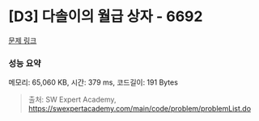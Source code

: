 # [D3] 다솔이의 월급 상자 - 6692 

[문제 링크](https://swexpertacademy.com/main/code/problem/problemDetail.do?contestProbId=AWdXofhKFkADFAWn) 

### 성능 요약

메모리: 65,060 KB, 시간: 379 ms, 코드길이: 191 Bytes



> 출처: SW Expert Academy, https://swexpertacademy.com/main/code/problem/problemList.do